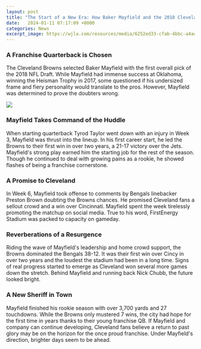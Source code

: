```yaml
---
layout: post
title: "The Start of a New Era: How Baker Mayfield and the 2018 Cleveland Browns Revived Hope in a City"
date:   2024-01-11 07:17:09 +0000
categories: News
excerpt_image: https://wjla.com/resources/media/6252ed33-cfab-4bbc-a4ad-08fd63122a01-large16x9_BakerMayfield.jpeg?1537531535070
---
```

### A Franchise Quarterback is Chosen

The Cleveland Browns selected Baker Mayfield with the first overall pick of the 2018 NFL Draft. While Mayfield had immense success at Oklahoma, winning the Heisman Trophy in 2017, some questioned if his undersized frame and fiery personality would translate to the pros. However, Mayfield was determined to prove the doubters wrong.


![](https://wjla.com/resources/media/6252ed33-cfab-4bbc-a4ad-08fd63122a01-large16x9_BakerMayfield.jpeg?1537531535070)
### Mayfield Takes Command of the Huddle

When starting quarterback Tyrod Taylor went down with an injury in Week 3, Mayfield was thrust into the lineup. In his first career start, he led the Browns to their first win in over two years, a 21-17 victory over the Jets. Mayfield's strong play earned him the starting job for the rest of the season. Though he continued to deal with growing pains as a rookie, he showed flashes of being a franchise cornerstone.  

### A Promise to Cleveland

In Week 6, Mayfield took offense to comments by Bengals linebacker Preston Brown doubting the Browns chances. He promised Cleveland fans a sellout crowd and a win over Cincinnati. Mayfield spent the week tirelessly promoting the matchup on social media. True to his word, FirstEnergy Stadium was packed to capacity on gameday.

### Reverberations of a Resurgence 

Riding the wave of Mayfield's leadership and home crowd support, the Browns dominated the Bengals 38-12. It was their first win over Cincy in over two years and the loudest the stadium had been in a long time. Signs of real progress started to emerge as Cleveland won several more games down the stretch. Behind Mayfield and running back Nick Chubb, the future looked bright.

### A New Sheriff in Town

Mayfield finished his rookie season with over 3,700 yards and 27 touchdowns. While the Browns only mustered 7 wins, the city had hope for the first time in years thanks to their young franchise QB. If Mayfield and company can continue developing, Cleveland fans believe a return to past glory may be on the horizon for the once proud franchise. Under Mayfield's direction, brighter days seem to be ahead.